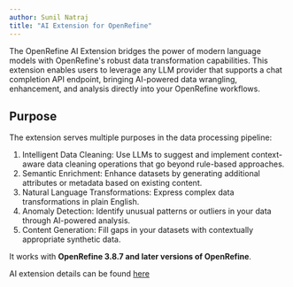 ```yaml
---
author: Sunil Natraj
title: "AI Extension for OpenRefine"
---
```

The OpenRefine AI Extension bridges the power of modern language models with OpenRefine's robust data transformation capabilities. This extension enables users to leverage any LLM provider that supports a chat completion API endpoint, bringing AI-powered data wrangling, enhancement, and analysis directly into your OpenRefine workflows. 
<!--truncate-->
## Purpose
The extension serves multiple purposes in the data processing pipeline:

1. Intelligent Data Cleaning: Use LLMs to suggest and implement context-aware data cleaning operations that go beyond rule-based approaches.
2. Semantic Enrichment: Enhance datasets by generating additional attributes or metadata based on existing content.
3. Natural Language Transformations: Express complex data transformations in plain English.
4. Anomaly Detection: Identify unusual patterns or outliers in your data through AI-powered analysis.
5. Content Generation: Fill gaps in your datasets with contextually appropriate synthetic data.


It works with **OpenRefine 3.8.7 and later versions of OpenRefine**. 

AI extension details can be found [here](https://github.com/sunilnatraj/llm-extension)
